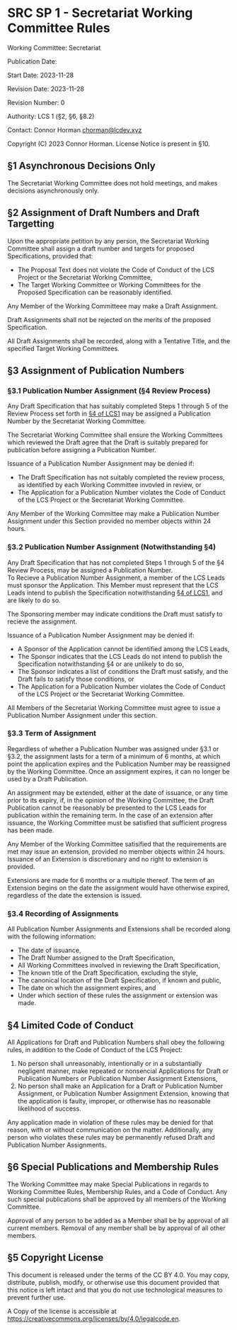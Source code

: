 # SRC SP 1 - Secretariat Working Committee Rules

Working Committee: Secretariat

Publication Date:

Start Date: 2023-11-28

Revision Date: 2023-11-28

Revision Number: 0

Authority: LCS 1 (§2, §6, §8.2)

Contact: Connor Horman <chorman@lcdev.xyz>

Copyright (C) 2023 Connor Horman. License Notice is present in §10.

## §1 Asynchronous Decisions Only

The Secretariat Working Committee does not hold meetings, and makes decisions asynchronously only.

## §2 Assignment of Draft Numbers and Draft Targetting

Upon the appropriate petition by any person, the Secretariat Working Committee shall assign a draft number and targets for proposed Specifications, provided that:
* The Proposal Text does not violate the Code of Conduct of the LCS Project or the Secretariat Working Committee,
* The Target Working Committee or Working Committees for the Proposed Specification can be reasonably identified.

Any Member of the Working Committeee may make a Draft Assignment.

Draft Assignments shall not be rejected on the merits of the proposed Specification.


All Draft Assignments shall be recorded, along with a Tentative Title, and the specified Target Working Committees.

## §3 Assignment of Publication Numbers

### §3.1 Publication Number Assignment (§4 Review Process)

Any Draft Specification that has suitably completed Steps 1 through 5 of the Review Process set forth in [§4 of LCS1](https://github.com/lcs-project/publications/blob/main/primary/LCS1.md#4-steps-of-publication) may be assigned a Publication Number by the Secretariat Working Committee.

The Secretariat Working Committee shall ensure the Working Committees which reviewed the Draft agree that the Draft is suitably prepared for publication before assigning a Publication Number.

Issuance of a Publication Number Assignment may be denied if:
* The Draft Specification has not suitably completed the review process, as identified by each Working Committee invovled in review, or
* The Application for a Publication Number violates the Code of Conduct of the LCS Project or the Secretariat Working Committee.

Any Member of the Working Committee may make a Publication Number Assignment under this Section provided no member objects within 24 hours.

### §3.2 Publication Number Assignment (Notwithstanding §4)

Any Draft Specification that has not completed Steps 1 through 5 of the §4 Review Process, may be assigned a Publication Number.  
To Recieve a Publication Number Assignment, a member of the LCS Leads must sponsor the Application. 
This Member must represent that the LCS Leads intend to publish the Specification notwithstanding [§4 of LCS1](https://github.com/lcs-project/publications/blob/main/primary/LCS1.md#4-steps-of-publication), and are likely to do so.

The Sponsoring member may indicate conditions the Draft must satisfy to recieve the assignment. 

Issuance of a Publication Number Assignment may be denied if:
* A Sponsor of the Application cannot be identified among the LCS Leads, 
* The Sponsor indicates that the LCS Leads do not intend to publish the Specification notwithstanding §4 or are unlikely to do so,
* The Sponsor indicates a list of conditions the Draft must satisfy, and the Draft fails to satisfy those conditions, or
* The Application for a Publication Number violates the Code of Conduct of the LCS Project or the Secretariat Working Committee.

All Members of the Secretariat Working Committee must agree to issue a Publication Number Assignment under this section.

### §3.3 Term of Assignment

Regardless of whether a Publication Number was assigned under §3.1 or §3.2, the assignment lasts for a term of a minimum of 6 months, at which point the application expires and the Publication Number may be reassigned by the Working Committee. Once an assignment expires, it can no longer be used by a Draft Publication.

An assignment may be extended, either at the date of issuance, or any time prior to its expiry, if, in the opinion of the Working Committee, the Draft Publication cannot be reasonably be presented to the LCS Leads for publication within the remaining term. In the case of an extension after issuance, the Working Committee must be satisfied that sufficient progress has been made. 

Any Member of the Working Committee satisified that the requirements are met may issue an extension, provided no member objects within 24 hours. Issuance of an Extension is discretionary and no right to extension is provided. 

Extensions are made for 6 months or a multiple thereof. The term of an Extension begins on the date the assignment would have otherwise expired, regardless of the date the extension is issued.

### §3.4 Recording of Assignments

All Publication Number Assignments and Extensions shall be recorded along with the following information:
* The date of issuance,
* The Draft Number assigned to the Draft Specification,
* All Working Committees involved in reviewing the Draft Specification,
* The known title of the Draft Specification, excluding the style,
* The canonical location of the Draft Specification, if known and public,
* The date on which the assignment expires, and
* Under which section of these rules the assignment or extension was made.


## §4 Limited Code of Conduct

All Applications for Draft and Publication Numbers shall obey the following rules, in addition to the Code of Conduct of the LCS Project:
1. No person shall unreasonably, intentionally or in a substantially negligent manner, make repeated or nonsencial Applications for Draft or Publication Numbers or Publication Number Assignment Extensions,
2. No person shall make an Application for a Draft or Publication Number Assignment, or Publication Number Assignment Extension, knowing that the application is faulty, improper, or otherwise has no reasonable likelihood of success.

Any application made in violation of these rules may be denied for that reason, with or without communication on the matter. Additionally, any person who violates these rules may be permanently refused Draft and Publication Number Assignments.

## §6 Special Publications and Membership Rules

The Working Committee may make Special Publications in regards to Working Committee Rules, Membership Rules, and a Code of Conduct. 
Any such special publications shall be approved by all members of the Working Committee.

Approval of any person to be added as a Member shall be by approval of all current members. Removal of any member shall be by approval of all other members.

## §5 Copyright License

This document is released under the terms of the CC BY 4.0. You may copy, distribute, publish, modify, or otherwise use this document provided that this notice is left intact and that you do not use technological measures to prevent further use.

A Copy of the license is accessible at <https://creativecommons.org/licenses/by/4.0/legalcode.en>.
